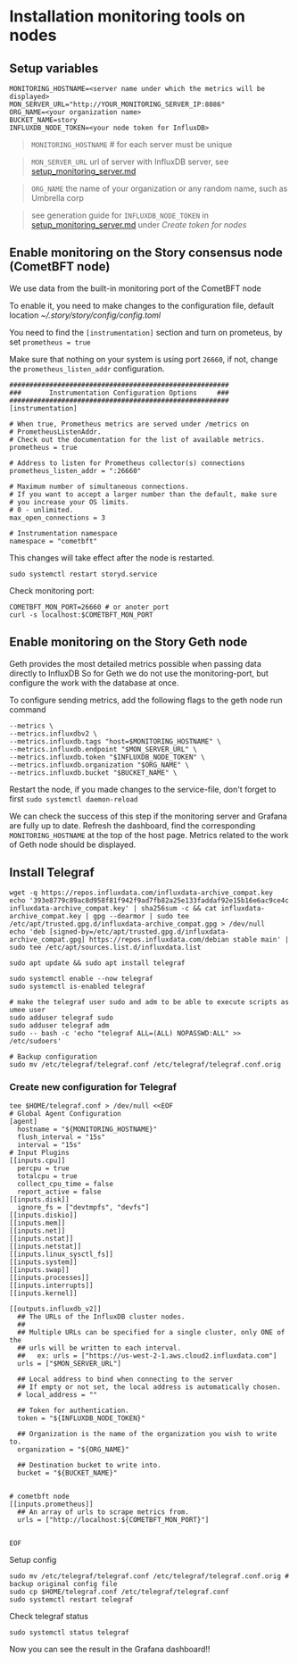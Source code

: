# Installation monitoring tools on nodes

## Setup variables

```
MONITORING_HOSTNAME=<server name under which the metrics will be displayed> 
MON_SERVER_URL="http://YOUR_MONITORING_SERVER_IP:8086"
ORG_NAME=<your organization name>
BUCKET_NAME=story
INFLUXDB_NODE_TOKEN=<your node token for InfluxDB>
```

> `MONITORING_HOSTNAME` # for each server must be unique

> `MON_SERVER_URL` url of server with InfluxDB server, see [setup_monitoring_server.md](./setup_monitoring_server.md)

> `ORG_NAME` the name of your organization or any random name, such as Umbrella corp

> see generation guide for `INFLUXDB_NODE_TOKEN` in [setup_monitoring_server.md](./setup_monitoring_server.md) under *Create token for nodes*


## Enable monitoring on the Story consensus node (CometBFT node)

We use data from the built-in monitoring port of the CometBFT node

To enable it, you need to make changes to the configuration file, default location *~/.story/story/config/config.toml*

You need to find the `[instrumentation]` section and turn on prometeus, by set `prometheus = true`

Make sure that nothing on your system is using port `26660`, if not, change the `prometheus_listen_addr` configuration.
```
#######################################################
###       Instrumentation Configuration Options     ###
#######################################################
[instrumentation]

# When true, Prometheus metrics are served under /metrics on
# PrometheusListenAddr.
# Check out the documentation for the list of available metrics.
prometheus = true

# Address to listen for Prometheus collector(s) connections
prometheus_listen_addr = ":26660"

# Maximum number of simultaneous connections.
# If you want to accept a larger number than the default, make sure
# you increase your OS limits.
# 0 - unlimited.
max_open_connections = 3

# Instrumentation namespace
namespace = "cometbft"
```

This changes will take effect after the node is restarted. 

```
sudo systemctl restart storyd.service 
```

Check monitoring port:
```
COMETBFT_MON_PORT=26660 # or anoter port
curl -s localhost:$COMETBFT_MON_PORT
```




## Enable monitoring on the Story Geth node

Geth provides the most detailed metrics possible when passing data directly to InfluxDB
So for Geth we do not use the monitoring-port, but configure the work with the database at once.

To configure sending metrics, add the following flags to the geth node run command

```
--metrics \
--metrics.influxdbv2 \
--metrics.influxdb.tags "host=$MONITORING_HOSTNAME" \
--metrics.influxdb.endpoint "$MON_SERVER_URL" \
--metrics.influxdb.token "$INFLUXDB_NODE_TOKEN" \
--metrics.influxdb.organization "$ORG_NAME" \
--metrics.influxdb.bucket "$BUCKET_NAME" \
```
Restart the node, if you made changes to the service-file, don't forget to first `sudo systemctl daemon-reload`

We can check the success of this step if the monitoring server and Grafana are fully up to date. Refresh the dashboard, find the corresponding `MONITORING_HOSTNAME` at the top of the host page. Metrics related to the work of Geth node should be displayed.

## Install Telegraf

```
wget -q https://repos.influxdata.com/influxdata-archive_compat.key
echo '393e8779c89ac8d958f81f942f9ad7fb82a25e133faddaf92e15b16e6ac9ce4c influxdata-archive_compat.key' | sha256sum -c && cat influxdata-archive_compat.key | gpg --dearmor | sudo tee /etc/apt/trusted.gpg.d/influxdata-archive_compat.gpg > /dev/null
echo 'deb [signed-by=/etc/apt/trusted.gpg.d/influxdata-archive_compat.gpg] https://repos.influxdata.com/debian stable main' | sudo tee /etc/apt/sources.list.d/influxdata.list

sudo apt update && sudo apt install telegraf

sudo systemctl enable --now telegraf
sudo systemctl is-enabled telegraf

# make the telegraf user sudo and adm to be able to execute scripts as umee user
sudo adduser telegraf sudo
sudo adduser telegraf adm
sudo -- bash -c 'echo "telegraf ALL=(ALL) NOPASSWD:ALL" >> /etc/sudoers'

# Backup configuration
sudo mv /etc/telegraf/telegraf.conf /etc/telegraf/telegraf.conf.orig
```

### Create new configuration for Telegraf


```
tee $HOME/telegraf.conf > /dev/null <<EOF
# Global Agent Configuration
[agent]
  hostname = "${MONITORING_HOSTNAME}"
  flush_interval = "15s"
  interval = "15s"
# Input Plugins
[[inputs.cpu]]
  percpu = true
  totalcpu = true
  collect_cpu_time = false
  report_active = false
[[inputs.disk]]
  ignore_fs = ["devtmpfs", "devfs"]
[[inputs.diskio]]
[[inputs.mem]]
[[inputs.net]]
[[inputs.nstat]]
[[inputs.netstat]]
[[inputs.linux_sysctl_fs]]
[[inputs.system]]
[[inputs.swap]]
[[inputs.processes]]
[[inputs.interrupts]]
[[inputs.kernel]]

[[outputs.influxdb_v2]]
  ## The URLs of the InfluxDB cluster nodes.
  ##
  ## Multiple URLs can be specified for a single cluster, only ONE of the
  ## urls will be written to each interval.
  ##   ex: urls = ["https://us-west-2-1.aws.cloud2.influxdata.com"]
  urls = ["$MON_SERVER_URL"]
  
  ## Local address to bind when connecting to the server
  ## If empty or not set, the local address is automatically chosen.
  # local_address = ""

  ## Token for authentication.
  token = "${INFLUXDB_NODE_TOKEN}"
  
  ## Organization is the name of the organization you wish to write to.
  organization = "${ORG_NAME}"

  ## Destination bucket to write into.
  bucket = "${BUCKET_NAME}"


# cometbft node
[[inputs.prometheus]]
  ## An array of urls to scrape metrics from.
  urls = ["http://localhost:${COMETBFT_MON_PORT}"]

  
EOF
```

Setup config

```
sudo mv /etc/telegraf/telegraf.conf /etc/telegraf/telegraf.conf.orig # backup original config file
sudo cp $HOME/telegraf.conf /etc/telegraf/telegraf.conf
sudo systemctl restart telegraf
```

Check telegraf status
```
sudo systemctl status telegraf
```

Now you can see the result in the Grafana dashboard!!


